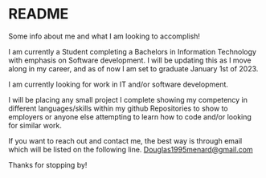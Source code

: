 # README
Some info about me and what I am looking to accomplish! 

I am currently a Student completing a Bachelors in Information Technology with emphasis on Software development. I will be updating this as I move along in my career, and as of now I am set to graduate January 1st of 2023.

I am currently looking for work in IT and/or software development.

I will be placing any small project I complete showing my competency in different languages/skills within my github Repositories to show to employers or anyone else attempting to learn how to code and/or looking for similar work.

If you want to reach out and contact me, the best way is through email which will be listed on the following line.
Douglas1995menard@gmail.com

Thanks for stopping by!
